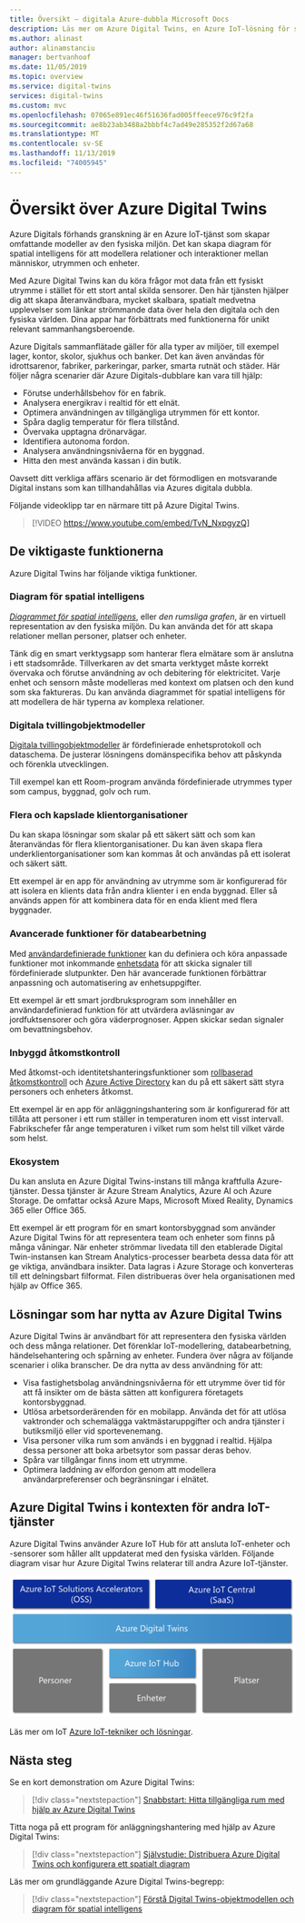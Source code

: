 ```yaml
---
title: Översikt – digitala Azure-dubbla Microsoft Docs
description: Läs mer om Azure Digital Twins, en Azure IoT-lösning för spatial intelligens.
ms.author: alinast
author: alinamstanciu
manager: bertvanhoof
ms.date: 11/05/2019
ms.topic: overview
ms.service: digital-twins
services: digital-twins
ms.custom: mvc
ms.openlocfilehash: 07065e891ec46f51636fad005ffeece976c9f2fa
ms.sourcegitcommit: ae8b23ab3488a2bbbf4c7ad49e285352f2d67a68
ms.translationtype: MT
ms.contentlocale: sv-SE
ms.lasthandoff: 11/13/2019
ms.locfileid: "74005945"
---
```

# <a name="overview-of-azure-digital-twins"></a>Översikt över Azure Digital Twins

Azure Digitals förhands granskning är en Azure IoT-tjänst som skapar omfattande modeller av den fysiska miljön. Det kan skapa diagram för spatial intelligens för att modellera relationer och interaktioner mellan människor, utrymmen och enheter.

Med Azure Digital Twins kan du köra frågor mot data från ett fysiskt utrymme i stället för ett stort antal skilda sensorer. Den här tjänsten hjälper dig att skapa återanvändbara, mycket skalbara, spatialt medvetna upplevelser som länkar strömmande data över hela den digitala och den fysiska världen. Dina appar har förbättrats med funktionerna för unikt relevant sammanhangsberoende. 

Azure Digitals sammanflätade gäller för alla typer av miljöer, till exempel lager, kontor, skolor, sjukhus och banker. Det kan även användas för idrottsarenor, fabriker, parkeringar, parker, smarta rutnät och städer. Här följer några scenarier där Azure Digitals-dubblare kan vara till hjälp:

- Förutse underhållsbehov för en fabrik.
- Analysera energikrav i realtid för ett elnät.
- Optimera användningen av tillgängliga utrymmen för ett kontor.
- Spåra daglig temperatur för flera tillstånd.
- Övervaka upptagna drönarvägar.
- Identifiera autonoma fordon.
- Analysera användningsnivåerna för en byggnad.
- Hitta den mest använda kassan i din butik.

Oavsett ditt verkliga affärs scenario är det förmodligen en motsvarande Digital instans som kan tillhandahållas via Azures digitala dubbla.

Följande videoklipp tar en närmare titt på Azure Digital Twins.

> [!VIDEO https://www.youtube.com/embed/TvN_NxpgyzQ]

## <a name="key-capabilities"></a>De viktigaste funktionerna

Azure Digital Twins har följande viktiga funktioner.

### <a name="spatial-intelligence-graph"></a>Diagram för spatial intelligens

[*Diagrammet för spatial intelligens*](./concepts-objectmodel-spatialgraph.md#spatial-intelligence-graph), eller *den rumsliga grafen*, är en virtuell representation av den fysiska miljön. Du kan använda det för att skapa relationer mellan personer, platser och enheter.

Tänk dig en smart verktygsapp som hanterar flera elmätare som är anslutna i ett stadsområde. Tillverkaren av det smarta verktyget måste korrekt övervaka och förutse användning av och debitering för elektricitet. Varje enhet och sensorn måste modelleras med kontext om platsen och den kund som ska faktureras. Du kan använda diagrammet för spatial intelligens för att modellera de här typerna av komplexa relationer.

### <a name="digital-twin-object-models"></a>Digitala tvillingobjektmodeller

[Digitala tvillingobjektmodeller](./concepts-objectmodel-spatialgraph.md#digital-twins-object-models) är fördefinierade enhetsprotokoll och dataschema. De justerar lösningens domänspecifika behov att påskynda och förenkla utvecklingen.

Till exempel kan ett Room-program använda fördefinierade utrymmes typer som campus, byggnad, golv och rum.

### <a name="multiple-and-nested-tenants"></a>Flera och kapslade klientorganisationer

Du kan skapa lösningar som skalar på ett säkert sätt och som kan återanvändas för flera klientorganisationer. Du kan även skapa flera underklientorganisationer som kan kommas åt och användas på ett isolerat och säkert sätt.

Ett exempel är en app för användning av utrymme som är konfigurerad för att isolera en klients data från andra klienter i en enda byggnad. Eller så används appen för att kombinera data för en enda klient med flera byggnader.

### <a name="advanced-compute-capabilities"></a>Avancerade funktioner för databearbetning

Med [användardefinierade funktioner](./concepts-user-defined-functions.md) kan du definiera och köra anpassade funktioner mot inkommande [enhetsdata](./concepts-device-ingress.md) för att skicka signaler till fördefinierade slutpunkter. Den här avancerade funktionen förbättrar anpassning och automatisering av enhetsuppgifter.

Ett exempel är ett smart jordbruksprogram som innehåller en användardefinierad funktion för att utvärdera avläsningar av jordfuktsensorer och göra väderprognoser. Appen skickar sedan signaler om bevattningsbehov.

### <a name="built-in-access-control"></a>Inbyggd åtkomstkontroll

Med åtkomst-och identitetshanteringsfunktioner som [rollbaserad åtkomstkontroll](./security-role-based-access-control.md) och [Azure Active Directory](./security-authenticating-apis.md) kan du på ett säkert sätt styra personers och enheters åtkomst.

Ett exempel är en app för anläggningshantering som är konfigurerad för att tillåta att personer i ett rum ställer in temperaturen inom ett visst intervall. Fabrikschefer får ange temperaturen i vilket rum som helst till vilket värde som helst.

### <a name="ecosystem"></a>Ekosystem

Du kan ansluta en Azure Digital Twins-instans till många kraftfulla Azure-tjänster. Dessa tjänster är Azure Stream Analytics, Azure AI och Azure Storage. De omfattar också Azure Maps, Microsoft Mixed Reality, Dynamics 365 eller Office 365.

Ett exempel är ett program för en smart kontorsbyggnad som använder Azure Digital Twins för att representera team och enheter som finns på många våningar. När enheter strömmar livedata till den etablerade Digital Twin-instansen kan Stream Analytics-processer bearbeta dessa data för att ge viktiga, användbara insikter. Data lagras i Azure Storage och konverteras till ett delningsbart filformat. Filen distribueras över hela organisationen med hjälp av Office 365.

## <a name="solutions-that-benefit-from-azure-digital-twins"></a>Lösningar som har nytta av Azure Digital Twins

Azure Digital Twins är användbart för att representera den fysiska världen och dess många relationer. Det förenklar IoT-modellering, databearbetning, händelsehantering och spårning av enheter. Fundera över några av följande scenarier i olika branscher. De dra nytta av dess användning för att:

* Visa fastighetsbolag användningsnivåerna för ett utrymme över tid för att få insikter om de bästa sätten att konfigurera företagets kontorsbyggnad.
* Utlösa arbetsorderärenden för en mobilapp. Använda det för att utlösa vaktronder och schemalägga vaktmästaruppgifter och andra tjänster i butiksmiljö eller vid sportevenemang.
* Visa personer vilka rum som används i en byggnad i realtid. Hjälpa dessa personer att boka arbetsytor som passar deras behov.
* Spåra var tillgångar finns inom ett utrymme.
* Optimera laddning av elfordon genom att modellera användarpreferenser och begränsningar i elnätet.

## <a name="azure-digital-twins-in-the-context-of-other-iot-services"></a>Azure Digital Twins i kontexten för andra IoT-tjänster

Azure Digital Twins använder Azure IoT Hub för att ansluta IoT-enheter och -sensorer som håller allt uppdaterat med den fysiska världen. Följande diagram visar hur Azure Digital Twins relaterar till andra Azure IoT-tjänster.

[![Azure Digitals-dubbla är en tjänst som bygger på Azure-IoT Hub](media/overview/azure-digital-twins-in-iot-ecosystem.png)](media/overview/azure-digital-twins-in-iot-ecosystem.png#lightbox)

Läs mer om IoT [Azure IoT-tekniker och lösningar](../iot-fundamentals/iot-services-and-technologies.md).

## <a name="next-steps"></a>Nästa steg

Se en kort demonstration om Azure Digital Twins:

>[!div class="nextstepaction"]
>[Snabbstart: Hitta tillgängliga rum med hjälp av Azure Digital Twins](./quickstart-view-occupancy-dotnet.md)

Titta noga på ett program för anläggningshantering med hjälp av Azure Digital Twins:

>[!div class="nextstepaction"]
>[Självstudie: Distribuera Azure Digital Twins och konfigurera ett spatialt diagram](./tutorial-facilities-setup.md)

Läs mer om grundläggande Azure Digital Twins-begrepp:

>[!div class="nextstepaction"]
>[Förstå Digital Twins-objektmodellen och diagram för spatial intelligens](./concepts-objectmodel-spatialgraph.md)